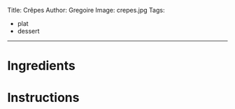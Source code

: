 Title: Crêpes
Author: Gregoire
Image: crepes.jpg
Tags:
 - plat
 - dessert
---

# Ingredients

# Instructions
